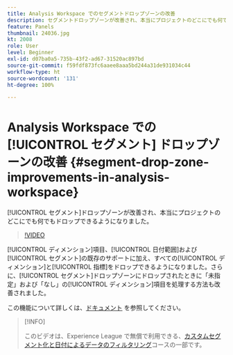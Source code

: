 ```yaml
---
title: Analysis Workspace でのセグメントドロップゾーンの改善
description: セグメントドロップゾーンが改善され、本当にプロジェクトのどこにでも何でもドロップできるようになりました。
feature: Panels
thumbnail: 24036.jpg
kt: 2008
role: User
level: Beginner
exl-id: d07ba0a5-735b-43f2-ad67-31520ac897bd
source-git-commit: f59fdf873fc6aaee8aaa5bd244a31de931034c44
workflow-type: ht
source-wordcount: '131'
ht-degree: 100%

---
```


# Analysis Workspace での [!UICONTROL セグメント] ドロップゾーンの改善 {#segment-drop-zone-improvements-in-analysis-workspace}

[!UICONTROL セグメント]ドロップゾーンが改善され、本当にプロジェクトのどこにでも何でもドロップできるようになりました。

>[!VIDEO](https://video.tv.adobe.com/v/24036/?quality=12)

[!UICONTROL ディメンション]項目、[!UICONTROL 日付範囲]および[!UICONTROL セグメント]の既存のサポートに加え、すべての[!UICONTROL ディメンション]と[!UICONTROL 指標]をドロップできるようになりました。さらに、[!UICONTROL セグメント]ドロップゾーンにドロップされたときに「未指定」および「なし」の[!UICONTROL ディメンション]項目を処理する方法も改善されました。

この機能について詳しくは、[ドキュメント](https://experienceleague.adobe.com/docs/analytics/analyze/analysis-workspace/components/t-freeform-project-segment.html?lang=ja) を参照してください。

>[!INFO]
>
> このビデオは、Experience League で無償で利用できる、[カスタムセグメント化と日付によるデータのフィルタリング](https://experienceleague.adobe.com/?recommended=Analytics-U-1-2021.1.filterdata&amp;lang=ja)コースの一部です。
